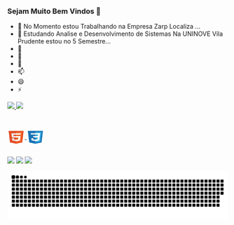 ### Sejam Muito Bem Vindos 👋

- 🔭  No Momento estou Trabalhando na Empresa Zarp Localiza ...
- 🌱 Estudando Analise e Desenvolvimento de Sistemas Na UNINOVE Vila Prudente estou no 5 Semestre... 
- 👯 
- 🤔 
- 💬 
- 📫 
- 😄 
- ⚡

<div>
  <a href="https://github.com/RaphaelPH01">
  <img height="180em" src="https://github-readme-stats.vercel.app/api?username=raphaelph01&show_icons=true&theme=gruvbox&include_all_commits=true&count_private=true"/>
  <img height="180em" src="https://github-readme-stats.vercel.app/api/top-langs/?username=raphaelph01&layout=compact&langs_count=7&theme=gruvbox"/>
</div>
  
  ##
  
  <div style="display: inline_block"><br>
  
  <img align="center" alt="-HTML" height="30" width="40" src="https://raw.githubusercontent.com/devicons/devicon/master/icons/html5/html5-original.svg">
  <img align="center" alt="-CSS" height="30" width="40" src="https://raw.githubusercontent.com/devicons/devicon/master/icons/css3/css3-original.svg">
  
  
</div>

  ##
  
  <div> 
  <a href="https://www.youtube.com/channel/UCXqaxrW3XOhPaIx6mIy6wAQ" target="_blank"><img src="https://img.shields.io/badge/YouTube-FF0000?style=for-the-badge&logo=youtube&logoColor=white" target="_blank"></a>
  <a href="https://www.instagram.com/raphaelph01_lives/" target="_blank"><img src="https://img.shields.io/badge/-Instagram-%23E4405F?style=for-the-badge&logo=instagram&logoColor=white" target="_blank"></a>
 	<a href="https://www.twitch.tv/raphaelph01" target="_blank"><img src="https://img.shields.io/badge/Twitch-9146FF?style=for-the-badge&logo=twitch&logoColor=white" target="_blank"></a>

  
 
  ![Snake animation](https://github.com/raphaelph01/raphaelph01/blob/output/github-contribution-grid-snake.svg)
 
</div>
  
